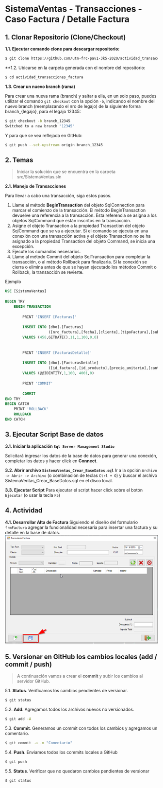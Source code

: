 


# SistemaVentas - Transacciones - Caso Factura / Detalle Factura

## 1. Clonar Repositorio (Clone/Checkout)

**1.1. Ejecutar comando clone para descargar repositorio:** 
```sh
$ git clone https://github.com/utn-frc-pav1-3k5-2020/actividad_transacciones_factura
```
**1.2. Ubicarse en la carpeta generada con el nombre del repositorio: 

```sh
$ cd actividad_transacciones_factura
```

**1.3. Crear un nuevo branch (rama)**

Para crear una nueva rama (branch) y saltar a ella, en un solo paso, puedes utilizar el comando  `git checkout`  con la opción  `-b`, indicando el nombre del nuevo branch (reemplazando el nro de legajo) de la siguiente forma branch_{legajo}, para el legajo 12345:

```sh
$ git checkout -b branch_12345 
Switched to a new branch "12345"
```
Y para que se vea reflejada en GitHub:
```sh
$ git push --set-upstream origin branch_12345
```

## 2. Temas
> Iniciar la solución que se encuentra en la carpeta src/SistemaVentas.sln


**2.1. Manejo de Transacciones**

Para llevar a cabo una transacción, siga estos pasos.
1. Llame al método **BeginTransaction** del objeto SqlConnection para marcar el comienzo de la transacción. El método BeginTransaction devuelve una referencia a la transacción. Esta referencia se asigna a los objetos SqlCommand que están inscritos en la transacción.
2. Asigne el objeto Transaction a la propiedad Transaction del objeto SqlCommand que se va a ejecutar. Si el comando se ejecuta en una conexión con una transacción activa y el objeto Transaction no se ha asignado a la propiedad Transaction del objeto Command, se inicia una excepción.
3. Ejecute los comandos necesarios.
4. Llame al método Commit del objeto SqlTransaction para completar la transacción, o al método Rollback para finalizarla. Si la conexión se cierra o elimina antes de que se hayan ejecutado los métodos Commit o Rollback, la transacción se revierte.

Ejemplo 

```sql
USE [SistemaVentas]

BEGIN TRY
    BEGIN TRANSACTION
		
		PRINT 'INSERT [Facturas]'

        INSERT INTO [dbo].[Facturas]
					([nro_factura],[fecha],[cliente],[tipoFactura],[subtotal],[descuento],[borrado])
		VALUES (458,GETDATE(),11,1,100,0,0)


		PRINT 'INSERT [FacturasDetalle]'

		INSERT INTO [dbo].[FacturasDetalle]
					([id_factura],[id_producto],[precio_unitario],[cantidad],[borrado])
		VALUES (@@IDENTITY,1,100, 4001,0)

		PRINT 'COMMIT'

        COMMIT
END TRY
BEGIN CATCH
	PRINT 'ROLLBACK'
    ROLLBACK
END CATCH
```

## 3. Ejecutar Script Base de datos
**3.1. Iniciar la aplicación `Sql Server Management Studio`**

Solicitará ingresar los datos de la base de datos para generar una conexión, completar los datos y hacer click en **Connect**. 
 
**3.2. Abrir archivo `SistemaVentas_Crear_BaseDatos.sql`**
 Ir a la opción `Archivo -> Abrir -> Archivo` (o combinación de teclas `Ctrl + O`) y buscar el archivo SistemaVentas_Crear_BaseDatos.sql en el disco local.
  

**3.3. Ejecutar Script** 
Para ejecutar el script hacer click sobre el botón `Ejecutar` (o usar la tecla `F5`)

## 4. Actividad
**4.1. Desarrollar Alta de Factura**
Siguiendo el diseño del formulario `frmFactura` agregar la funcionalidad necesaria para insertar una factura y su detalle en la base de datos.
**![](https://github.com/utn-frc-pav1-3k5-2020/actividad_transacciones_factura/raw/master/resources/frmFactura.png)**





## 5. Versionar en GitHub los cambios locales (add / commit / push)

> A continuación vamos a crear el **commit** y subir los cambios al servidor GitHub.

5.1. **Status**. Verificamos los cambios pendientes de versionar.

```sh
$ git status
```

5.2. **Add**. Agregamos todos los archivos nuevos no versionados.

```sh
$ git add -A
```

5.3. **Commit**. Generamos un commit con todos los cambios y agregamos un comentario.

```sh
$ git commit -a -m "Comentario"
```

5.4. **Push**. Enviamos todos los commits locales a GitHub

```sh
$ git push
```

5.5. **Status**. Verificar que no quedaron cambios pendientes de versionar

```sh
$ git status
```
